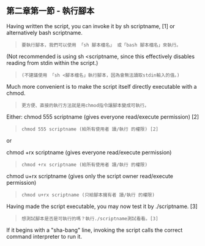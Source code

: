 第二章第一節  - 執行腳本
---
Having written the script, you can invoke it by sh scriptname, [1] or alternatively bash scriptname. 
>`要執行腳本，我們可以使用 「sh 腳本檔名」 或「bash 腳本檔名」來執行。`


(Not recommended is using sh <scriptname, since this effectively disables reading from stdin within the script.) 

>`(不建議使用 「sh <腳本檔名」執行腳本，因為會無法讀取stdin輸入的值。)`

Much more convenient is to make the script itself directly executable with a chmod.

>`更方便、直接的執行方法就是用chmod指令讓腳本變成可執行。`

Either:
chmod 555 scriptname (gives everyone read/execute permission) [2]

>`chmod 555 scriptname (給所有使用者 讀/執行 的權限) [2]`

or

chmod +rx scriptname (gives everyone read/execute permission)

>`chmod +rx scriptname (給所有使用者 讀/執行 的權限)`

chmod u+rx scriptname (gives only the script owner read/execute permission)

>`chmod u+rx scriptname (只給腳本擁有者 讀/執行 的權限)`

Having made the script executable, you may now test it by ./scriptname. [3] 

>`想測試腳本是否是可執行的嗎？執行./scriptname測試看看。[3]`

If it begins with a "sha-bang" line, invoking the script calls the correct command interpreter to run it.

